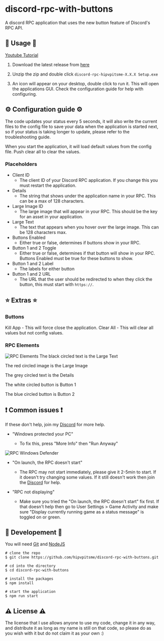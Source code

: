 # discord-rpc-with-buttons
A discord RPC application that uses the new button feature of Discord's RPC API.

## 📌 Usage 📌

[Youtube Tutorial](https://youtu.be/1T1jJdHvuBo)

1) Download the latest release from [here](https://github.com/hipvpitsme/discord-rpc-with-buttons/releases)

2) Unzip the zip and double click `discord-rpc-hipvpitsme-X.X.X Setup.exe`

3) An icon will appear on your desktop, double click to run it. This will open the applications GUI. Check the configuration guide for help with configuring. 

## ⚙️ Configuration guide ⚙️

The code updates your status every 5 seconds, it will also write the current files to the config file to save your data when the application is started next, so if your status is taking longer to update, please refer to the troubleshooting guide.

When you start the application, it will load default values from the config file. Push clear all to clear the values.

### Placeholders

* Client ID
  * The client ID of your Discord RPC application. If you change this you must restart the application.
* Details
  * The string that shows under the application name in your RPC. This can be a max of 128 characters.
* Large Image ID
  * The large image that will appear in your RPC. This should be the key for an asset in your application. 
* Large Text
  * The text that appears when you hover over the large image. This can be 128 characters max.
* Buttons Enabled
  * Either true or false, determines if buttons show in your RPC.
* Button 1 and 2 Toggle
  * Either true or false, determines if that button will show in your RPC. Buttons Enabled must be true for these buttons to show. 
* Button 1 and 2 Label
  * The labels for either button
* Button 1 and 2 URL
  * The URL that the user should be redirected to when they click the button, this must start with `https://`.
## ⭐ Extras ⭐

### Buttons
Kill App - This will force close the application.
Clear All - This will clear all values but not config values.


### RPC Elements
![RPC Elements](https://hipvpitsme.github.io/discord-rpc-with-buttons/images/rpc%20example.png)
The black circled text is the Large Text

The red circled image is the Large Image

The grey circled text is the Details

The white circled button is Button 1

The blue circled button is Button 2

## ❗ Common issues ❗
If these don't help, join my [Discord](https://discord.gg/sjQXh8jRtK) for more help.

* "Windows protected your PC"

  * To fix this, press "More Info" then "Run Anyway"

![RPC Windows Defender](https://hipvpitsme.github.io/discord-rpc-with-buttons/images/protected%20pc.png)

* "On launch, the RPC doesn't start"

  * The RPC may not start immediately, please give it 2-5min to start. If it doesn't try changing some values. If it still doesn't work then join the [Discord](https://discord.gg/sjQXh8jRtK) for help.
 
* "RPC not displaying"

  * Make sure you tried the "On launch, the RPC doesn't start" fix first. If that doesn't help then go to User Settings > Game Activity and make sure "Display currently running game as a status message" is toggled on or green.

## 🔧 Developement 🔧

You will need [Git](https://git-scm.com/) and [NodeJS](https://nodejs.org/en/) 

```
# clone the repo
$ git clone https://github.com/hipvpitsme/discord-rpc-with-buttons.git

# cd into the directory
$ cd discord-rpc-with-buttons

# install the packages
$ npm install

# start the application
$ npm run start
```

## ⚠️ License ⚠️

 The license that I use allows anyone to use my code, change it in any way, and distribute it as long as my name is still on that code, so please do as you wish with it but do not claim it as your own :)
